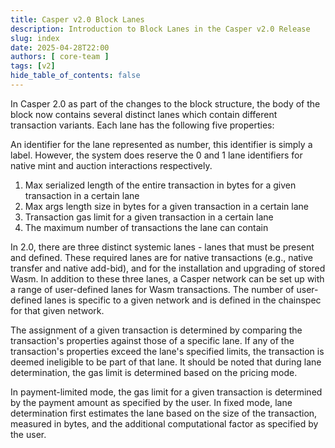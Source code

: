 ```yaml
---
title: Casper v2.0 Block Lanes
description: Introduction to Block Lanes in the Casper v2.0 Release 
slug: index
date: 2025-04-28T22:00
authors: [ core-team ]
tags: [v2]
hide_table_of_contents: false
---
```


In Casper 2.0 as part of the changes to the block structure, the body of the block now contains several distinct lanes which contain different transaction variants. Each lane has the following five properties:

An identifier for the lane represented as number, this identifier is simply a label. However, the system does reserve the 0 and 1 lane identifiers for native mint and auction interactions respectively.
1. Max serialized length of the entire transaction in bytes for a given transaction in a certain lane
2. Max args length size in bytes for a given transaction in a certain lane
3. Transaction gas limit for a given transaction in a certain lane
4. The maximum number of transactions the lane can contain

In 2.0, there are three distinct systemic lanes - lanes that must be present and defined. These required lanes are for native transactions (e.g., native transfer and native add-bid), and for the installation and upgrading of stored Wasm. In addition to these three lanes, a Casper network can be set up with a range of user-defined lanes for Wasm transactions. The number of user-defined lanes is specific to a given network and is defined in the chainspec for that given network.

The assignment of a given transaction is determined by comparing the transaction's properties against those of a specific lane. If any of the transaction's properties exceed the lane's specified limits, the transaction is deemed ineligible to be part of that lane. It should be noted that during lane determination, the gas limit is determined based on the pricing mode.

In payment-limited mode, the gas limit for a given transaction is determined by the payment amount as specified by the user.
In fixed mode, lane determination first estimates the lane based on the size of the transaction, measured in bytes, and the additional computational factor as specified by the user.